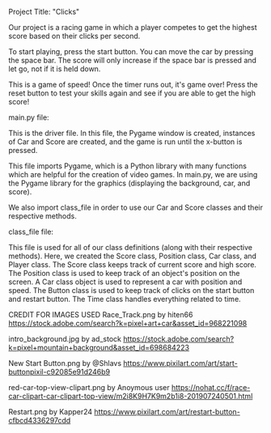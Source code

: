 Project Title: "Clicks"

Our project is a racing game in which a player competes to get the highest score based
on their clicks per second. 

To start playing, press the start button. You can move the car by pressing the space bar.
The score will only increase if the space bar is pressed and let go, not if it is held down. 

This is a game of speed! Once the timer runs out, it's game over! Press the reset
button to test your skills again and see if you are able to get the high score!

main.py file:

This is the driver file. In this file, the Pygame window is created, instances of
Car and Score are created, and the game is run until the x-button is pressed.

This file imports Pygame, which is a Python library with many functions
which are helpful for the creation of video games. In main.py, we are using the 
Pygame library for the graphics (displaying the background, car, and score). 

We also import class_file in order to use our Car and Score classes and their
respective methods. 

class_file file:

This file is used for all of our class definitions (along with their respective
methods). Here, we created the Score class, Position class, Car class, and Player
class. The Score class keeps track of current score and high score. The Position
class is used to keep track of an object's position on the screen. A Car class object 
is used to represent a car with position and speed. The Button class is used to keep
track of clicks on the start button and restart button. The Time class handles everything
related to time.


CREDIT FOR IMAGES USED 
Race_Track.png by hiten66 
https://stock.adobe.com/search?k=pixel+art+car&asset_id=968221098

intro_background.jpg by ad_stock
https://stock.adobe.com/search?k=pixel+mountain+background&asset_id=698684223

New Start Button.png by @Shlavs
https://www.pixilart.com/art/start-buttonpixil-c92085e91d246b9

red-car-top-view-clipart.png by Anoymous user
https://nohat.cc/f/race-car-clipart-car-clipart-top-view/m2i8K9H7K9m2b1i8-201907240501.html

Restart.png by Kapper24
https://www.pixilart.com/art/restart-button-cfbcd4336297cdd